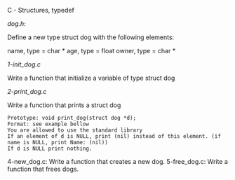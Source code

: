 C - Structures, typedef

*dog.h:*

Define a new type struct dog with the following elements:

   name, type = char *
    age, type = float
    owner, type = char *

*1-init_dog.c*

Write a function that initialize a variable of type struct dog

*2-print_dog.c*

Write a function that prints a struct dog

    Prototype: void print_dog(struct dog *d);
    Format: see example bellow
    You are allowed to use the standard library
    If an element of d is NULL, print (nil) instead of this element. (if name is NULL, print Name: (nil))
    If d is NULL print nothing.


4-new_dog.c: Write a function that creates a new dog.
5-free_dog.c: Write a function that frees dogs.
